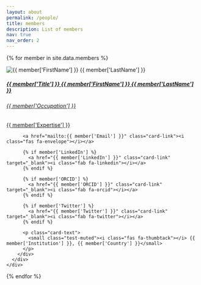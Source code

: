 ```yaml
---
layout: about
permalink: /people/
title: members
description: List of members
nav: true
nav_order: 2
---
```

{% for member in site.data.members %}
  <div class="card hoverable">
    <div class="row no-gutters">
      <div class="col-sm-4 col-md-3">
        <img src="{{site.baseurl}}/assets/img/members/female-person.jpg" class="card-img img-fluid" alt="{{ member['FirstName'] }} {{ member['LastName'] }}" />
      </div>
      <div class="team col-sm-8 col-md-9">
        <div class="card-body">
          <a href="/members/{{ member['LastName'] | slugify }}">
            <h5 class="card-title">{{ member['Title'] }} {{ member['FirstName'] }} {{ member['LastName'] }}</h5>
            <h6 class="card-subtitle mb-2 text-muted">{{ member['Occupation'] }}</h6>
            <p class="card-text">{{ member['Expertise'] }}</p>
          </a>

          <a href="mailto:{{ member['Email'] }}" class="card-link"><i class="fas fa-envelope"></i></a>

          {% if member['LinkedIn'] %}
            <a href="{{ member['LinkedIn'] }}" class="card-link" target="_blank"><i class="fab fa-linkedin"></i></a>
          {% endif %}

          {% if member['ORCID'] %}
            <a href="{{ member['ORCID'] }}" class="card-link" target="_blank"><i class="fab fa-orcid"></i></a>
          {% endif %}

          {% if member['Twitter'] %}
            <a href="{{ member['Twitter'] }}" class="card-link" target="_blank"><i class="fab fa-twitter"></i></a>
          {% endif %}

          <p class="card-text">
            <small class="test-muted"><i class="fas fa-thumbtack"></i> {{ member['Institution'] }}, {{ member['Country'] }}</small>
          </p>
        </div>
      </div>
    </div>
  </div>
{% endfor %}

